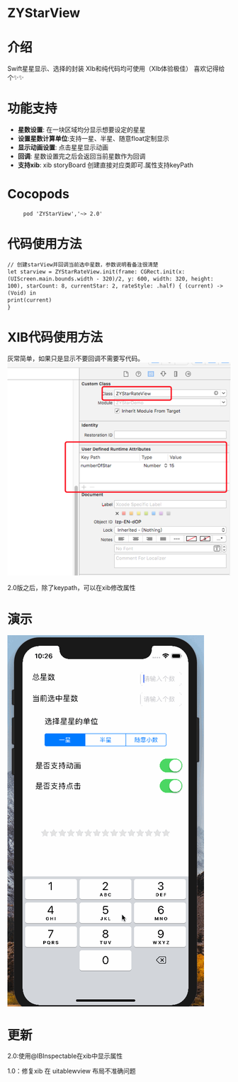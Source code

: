 # ZYStarView

介绍
==============
Swift星星显示、选择的封装
XIb和纯代码均可使用（XIb体验极佳）
喜欢记得给个✨✨

功能支持
==============
- **星数设置**: 在一块区域均分显示想要设定的星星
- **设置星数计算单位**:支持一星、半星、随意float定制显示
- **显示动画设置**: 点击星星显示动画
- **回调**: 星数设置完之后会返回当前星数作为回调
- **支持xib**: xib storyBoard 创建直接对应类即可.属性支持keyPath


Cocopods
==============
```
     pod 'ZYStarView','~> 2.0'
```

代码使用方法
==============
```objc
// 创建starView并回调当前选中星数，参数说明看备注很清楚
let starview = ZYStarRateView.init(frame: CGRect.init(x: (UIScreen.main.bounds.width - 320)/2, y: 600, width: 320, height: 100), starCount: 8, currentStar: 2, rateStyle: .half) { (current) -> (Void) in
print(current)
}
```

XIB代码使用方法
==============
灰常简单，如果只是显示不要回调不需要写代码。
![image](https://github.com/RainManGO/ZYStarView/blob/master/2406D2E1-E0E9-4928-BA60-38A5EBBFAB9B.png)

2.0版之后，除了keypath，可以在xib修改属性

演示
==============
![image](https://github.com/RainManGO/ZYStarView/blob/master/ZyStarView.gif)


更新
==============

2.0:使用@IBInspectable在xib中显示属性

1.0：修复xib 在 uitablewview 布局不准确问题
